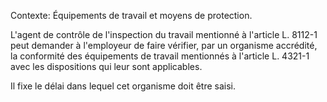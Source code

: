 Contexte: Équipements de travail et moyens de protection.

L'agent de contrôle de l'inspection du travail mentionné à l'article L. 8112-1 peut demander à l'employeur de faire vérifier, par un organisme accrédité, la conformité des équipements de travail mentionnés à l'article L. 4321-1 avec les dispositions qui leur sont applicables.

Il fixe le délai dans lequel cet organisme doit être saisi.